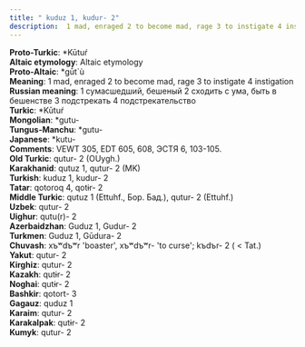 ```yaml
---
title: " kuduz 1, kudur- 2"
description:  1 mad, enraged 2 to become mad, rage 3 to instigate 4 instigation
---
```


<strong>Proto-Turkic</strong>:  *Kūtuŕ<br>
<strong>Altaic etymology</strong>:  Altaic etymology<br>
<strong> Proto-Altaic</strong>:  *gū́t`ù<br>
<strong>Meaning</strong>:  1 mad, enraged 2 to become mad, rage 3 to instigate 4 instigation<br>
<strong>Russian meaning</strong>:  1 сумасшедший, бешеный 2 сходить с ума, быть в бешенстве 3 подстрекать 4 подстрекательство<br>
<strong>Turkic</strong>:  *Kūtuŕ<br>
<strong>Mongolian</strong>:  *gutu-<br>
<strong>Tungus-Manchu</strong>:  *gutu-<br>
<strong>Japanese</strong>:  *kutu-<br>
<strong>Comments</strong>:  VEWT 305, EDT 605, 608, ЭСТЯ 6, 103-105.<br>
<strong>Old Turkic</strong>:  qutur- 2 (OUygh.)<br>
<strong>Karakhanid</strong>:  qutuz 1, qutur- 2 (MK)<br>
<strong>Turkish</strong>:  kuduz 1, kudur- 2<br>
<strong>Tatar</strong>:  qotoroq 4, qotɨr- 2<br>
<strong>Middle Turkic</strong>:  qutuz 1 (Ettuhf., Бор. Бад.), qutur- 2 (Ettuhf.)<br>
<strong>Uzbek</strong>:  qutur- 2<br>
<strong>Uighur</strong>:  qutu(r)- 2<br>
<strong>Azerbaidzhan</strong>:  Guduz 1, Gudur- 2<br>
<strong>Turkmen</strong>:  Guduz 1, Gūdura- 2<br>
<strong>Chuvash</strong>:  xъʷdъʷr 'boaster', xъʷdъʷr- 'to curse'; kъdъr- 2 ( < Tat.)<br>
<strong>Yakut</strong>:  qutur- 2<br>
<strong>Kirghiz</strong>:  qutur- 2<br>
<strong>Kazakh</strong>:  qutɨr- 2<br>
<strong>Noghai</strong>:  qutɨr- 2<br>
<strong>Bashkir</strong>:  qotort- 3<br>
<strong>Gagauz</strong>:  quduz 1<br>
<strong>Karaim</strong>:  qutur- 2<br>
<strong>Karakalpak</strong>:  qutɨr- 2<br>
<strong>Kumyk</strong>:  qutur- 2<br>


